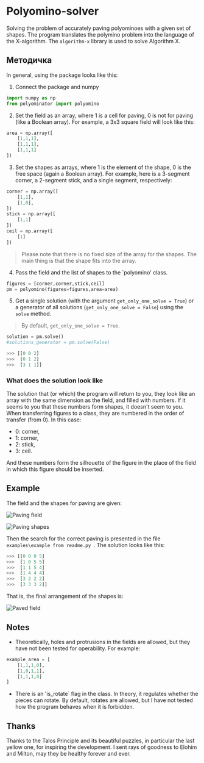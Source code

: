 # Polyomino-solver
Solving the problem of accurately paving polyominoes with a given set of shapes. 
The program translates the polymino problem into the language of the X-algorithm. The `algorithm-x` library is used to solve Algorithm X.

## Методичка
In general, using the package looks like this:
1. Connect the package and numpy
```python
import numpy as np
from polyominator import polyomino
```

2. Set the field as an array, where 1 is a cell for paving, 0 is not for paving (like a Boolean array). For example, a 3x3 square field will look like this:
```python
area = np.array([
    [1,1,1],
    [1,1,1],
    [1,1,1]
])
```

3. Set the shapes as arrays, where 1 is the element of the shape, 0 is the free space (again a Boolean array). For example, here is a 3-segment corner, a 2-segment stick, and a single segment, respectively:
```python
corner = np.array([
    [1,1],
    [1,0],
])
stick = np.array([
    [1,1]
])
ceil = np.array([
    [1]
])
```
> Please note that there is no fixed size of the array for the shapes. The main thing is that the shape fits into the array.

4. Pass the field and the list of shapes to the `polyomino' class.
```python
figures = [corner,corner,stick,ceil]
pm = polyomino(figures=figures,area=area)
```

5. Get a single solution (with the argument `get_only_one_solve = True`) or a generator of all solutions (`get_only_one_solve = False`) using the `solve` method. 
> By default, `get_only_one_solve = True`.
```python
solution = pm.solve()
#solutions_generator = pm.solve(False)

>>> [[0 0 2]
>>>  [0 1 2]
>>>  [3 1 1]]
```

### What does the solution look like
The solution that (or which) the program will return to you, they look like an array with the same dimension as the field, and filled with numbers. If it seems to you that these numbers form shapes, it doesn't seem to you. When transferring figures to a class, they are numbered in the order of transfer (from 0). In this case:
- 0: corner,
- 1: corner,
- 2: stick,
- 3: ceil.

And these numbers form the silhouette of the figure in the place of the field in which this figure should be inserted.

## Example
The field and the shapes for paving are given:

![Paving field](/img/empty_area.png) 

![Paving shapes](/img/figures_with_num.png)

Then the search for the correct paving is presented in the file `examples\example from readme.py `. The solution looks like this:
```python
>>> [[0 0 0 5]
>>>  [1 0 5 5]
>>>  [1 1 5 4]
>>>  [1 4 4 4]
>>>  [3 2 2 2]
>>>  [3 3 3 2]]
```
That is, the final arrangement of the shapes is:

![Paved field](/img/figured_area_with_num.png)


## Notes
- Theoretically, holes and protrusions in the fields are allowed, but they have not been tested for operability. For example:
```python
example_area = [
    [1,1,1,0],
    [1,0,1,1],
    [1,1,1,0]
]
```
- There is an 'is_rotate` flag in the class. In theory, it regulates whether the pieces can rotate. By default, rotates are allowed, but I have not tested how the program behaves when it is forbidden.

## Thanks
Thanks to the Talos Principle and its beautiful puzzles, in particular the last yellow one, for inspiring the development. I sent rays of goodness to Elohim and Milton, may they be healthy forever and ever.